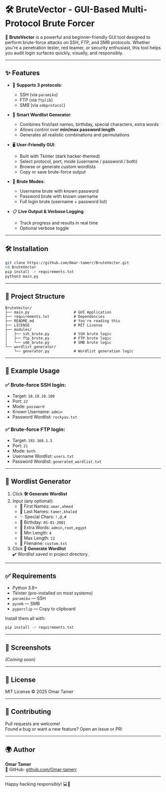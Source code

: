 # 🛠️ BruteVector - GUI-Based Multi-Protocol Brute Forcer

🚀 **BruteVector** is a powerful and beginner-friendly GUI tool designed to perform brute-force attacks on SSH, FTP, and SMB protocols. Whether you're a penetration tester, red teamer, or security enthusiast, this tool helps you audit login surfaces quickly, visually, and responsibly.

---

## ✨ Features

- 🔐 **Supports 3 protocols**:
  - SSH (via `paramiko`)
  - FTP (via `ftplib`)
  - SMB (via `smbprotocol`)

- 🧠 **Smart Wordlist Generator**:
  - Combines first/last names, birthday, special characters, extra words
  - Allows control over **min/max password length**
  - Generates all realistic combinations and permutations

- 🖥️ **User-Friendly GUI**:
  - Built with Tkinter (dark hacker-themed)
  - Select protocol, port, mode (username / password / both)
  - Browse or generate custom wordlists
  - Copy or save brute-force output

- 🧪 **Brute Modes**:
  - Username brute with known password
  - Password brute with known username
  - Full login brute (username + password list)

- 📋 **Live Output & Verbose Logging**
  - Track progress and results in real time
  - Optional verbose toggle

---

## 🛠️ Installation

```bash
git clone https://github.com/Omar-tamerr/BruteVector.git
cd BruteVector
pip install -r requirements.txt
python3 main.py
```

---

## 📁 Project Structure

```
BruteVector/
├── main.py                    # GUI Application
├── requirements.txt           # Dependencies
├── README.md                  # You're reading this
├── LICENSE                    # MIT License
├── modules/
│   ├── ssh_brute.py           # SSH brute logic
│   ├── ftp_brute.py           # FTP brute logic
│   └── smb_brute.py           # SMB brute logic
└── wordlist_generator/
    └── generator.py           # Wordlist generation logic
```

---

## 🎯 Example Usage

### ✅ Brute-force SSH login:
- Target: `10.10.10.100`
- Port: `22`
- Mode: `password`
- Known Username: `admin`
- Password Wordlist: `rockyou.txt`

### ✅ Brute-force FTP login:
- Target: `192.168.1.5`
- Port: `21`
- Mode: `both`
- Username Wordlist: `users.txt`
- Password Wordlist: `generated_wordlist.txt`

---

## 🧠 Wordlist Generator

1. Click **🛠️ Generate Wordlist**
2. Input (any optional):
   - 📛 First Names: `omar,ahmed`
   - 👨 Last Names: `tamer,khaled`
   - ✨ Special Chars: `!,@,#`
   - 🎂 Birthday: `05-01-2001`
   - 📝 Extra Words: `admin,root,egypt`
   - 🔢 Min Length: `4`
   - 🔢 Max Length: `12`
   - 💾 Filename: `custom.txt`
3. Click **🚀 Generate Wordlist**  
✔️ Wordlist saved in project directory.

---

## ✅ Requirements

- Python 3.8+
- Tkinter (pre-installed on most systems)
- `paramiko` — SSH
- `pysmb` — SMB
- `pyperclip` — Copy to clipboard

Install them all with:

```bash
pip install -r requirements.txt
```

---

## 📸 Screenshots

_(Coming soon)_

---

## 📜 License

MIT License © 2025 Omar Tamer

---

## 🙌 Contributing

Pull requests are welcome!  
Found a bug or want a new feature? Open an issue or PR!

---

## 🌍 Author

**Omar Tamer**  
🔗 GitHub: [github.com/Omar-tamerr](https://github.com/Omar-tamerr)

---

Happy hacking responsibly! 💻🔐

